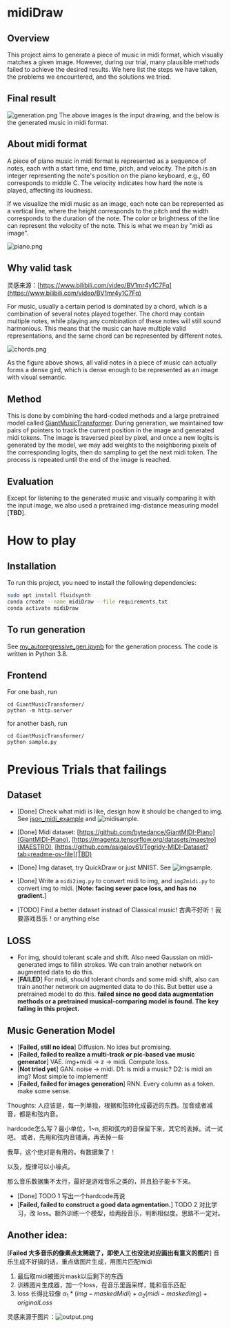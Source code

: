 # midiDraw

## Overview
This project aims to generate a piece of music in midi format, which visually matches a given image. However, during our trial, many plausible methods failed to achieve the desired results. We here list the steps we have taken, the problems we encountered, and the solutions we tried.

## Final result
![generation.png](./figures/final/generation.png)
The above images is the input drawing, and the below is the generated music in midi format. 

## About midi format

A piece of piano music in midi format is represented as a sequence of notes, each with a start time, end time, pitch, and velocity. The pitch is an integer representing the note's position on the piano keyboard, e.g., 60 corresponds to middle C. The velocity indicates how hard the note is played, affecting its loudness.

If we visualize the midi music as an image, each note can be represented as a vertical line, where the height corresponds to the pitch and the width corresponds to the duration of the note. The color or brightness of the line can represent the velocity of the note. This is what we mean by "midi as image".

![piano.png](./figures/final/piano.png)

## Why valid task

灵感来源：[https://www.bilibili.com/video/BV1mr4y1C7Fq](https://www.bilibili.com/video/BV1mr4y1C7Fq)

For music, usually a certain period is dominated by a chord, which is a combination of several notes played together. The chord may contain multiple notes, while playing any combination of these notes will still sound harmonious. This means that the music can have multiple valid representations, and the same chord can be represented by different notes.

![chords.png](./figures/final/chords.png)

As the figure above shows, all valid notes in a piece of music can actually forms a dense gird, which is dense enough to be represented as an image with visual semantic. 

## Method

This is done by combining the hard-coded methods and a large pretrained model called [GiantMusicTransformer](https://github.com/asigalov61/Giant-Music-Transformer). During generation, we maintained tow pairs of pointers to track the current position in the image and generated midi tokens. The image is traversed pixel by pixel, and once a new logits is generated by the model, we may add weights to the neighboring pixels of the corresponding logits, then do sampling to get the next midi token. The process is repeated until the end of the image is reached.

## Evaluation

Except for listening to the generated music and visually comparing it with the input image, we also used a pretrained img-distance measuring model [**TBD**].

# How to play

## Installation
To run this project, you need to install the following dependencies:
```bash
sudo apt install fluidsynth
conda create --name midiDraw --file requirements.txt
conda activate midiDraw
```

## To run generation
See [my_autoregressive_gen.ipynb](./GiantMusicTransformer/my_autoregressive_gen.ipynb) for the generation process. The code is written in Python 3.8.

## Frontend
For one bash, run
```
cd GiantMusicTransformer/
python -m http.server
```
for another bash, run
```
cd GiantMusicTransformer/
python sample.py
```


# Previous Trials that failings

## Dataset
- [Done] Check what midi is like, design how it should be changed to img. See [json_midi_example](./dataset/midi_dataset/midi_exmple.json) and ![midisample](./figures/midi_sample.png).
- [Done] Midi dataset: [https://github.com/bytedance/GiantMIDI-Piano](GiantMIDI-Piano), [https://magenta.tensorflow.org/datasets/maestro](MAESTRO), [https://github.com/asigalov61/Tegridy-MIDI-Dataset?tab=readme-ov-file](TBD)
- [Done] Img dataset, try QuickDraw or just MNIST. See ![imgsample](./figures/quickdraw_sample.png).
- [Done] Write a `midi2img.py` to convert midi to img, and `img2midi.py` to convert img to midi. [**Note: facing sever pace loss, and has no gradient.**]

- [TODO] Find a better dataset instead of Classical music! 古典不好听！我要游戏音乐！or anything else



## LOSS 
- For img, should tolerant scale and shift. Also need Gaussian on midi-generated imgs to fillin strokes. We can train another network on augmented data to do this.
- [**FAILED**] For midi, should tolerant chords and some midi shift, also can train another network on augmented data to do this. But better use a pretrained model to do this. **failed since no good data augmentation methods or a pretrained musical-comparing model is found. The key failing in this project.**


## Music Generation Model
- [**Failed, still no idea**] Diffusion. No idea but promising.
- [**Failed, failed to realize a multi-track or pic-based vae music generator**] VAE. img+midi -> z -> midi. Compute loss.
- [**Not tried yet**] GAN. noise -> midi. D1: is midi a music? D2: is midi an img? Most simple to implement!
- [**Failed, failed for images generation**] RNN. Every column as a token. make some sense. 

Thoughts: 人应该是，每一列单独，根据和弦转化成最近的东西。加音或者减音，都是和弦内音。

hardcode怎么写？最小单位，1~n, 把和弦内的音保留下来，其它的丢掉。试一试吧。
或者，先用和弦内音铺满，再丢掉一些

我草，这个绝对是有用的。有数据集了！

以及，旋律可以小噪点。

那么音乐数据集不太行，最好是游戏音乐之类的，并且拍子能卡下来。

- [Done] TODO 1 写出一个hardcode再说
- [**Failed, failed to construct a good data agmentation.**] TODO 2 对比学习，改 loss。额外训练一个模型，给两段音乐，判断相似度。思路不一定对。


## Another idea: 
[**Failed 大多音乐的像素点太稀疏了，即使人工也没法对应画出有意义的图片**]
音乐生成不好搞的话，重点做图片生成，用图片匹配midi
1. 最后取midi被图片mask以后剩下的东西
2. 训练图片生成器，加一个loss，在音乐里面采样，能和音乐匹配
3. loss 长得比较像 $\alpha_1*(img - maskedMidi) + \alpha_2(midi - maskedImg) + originalLoss$

灵感来源于图片：![output.png](./figures//output.png)
